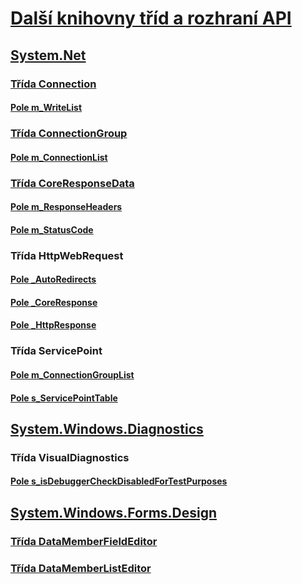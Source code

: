 # [Další knihovny tříd a rozhraní API](index.md)
## [System.Net](xref:System.Net)
### [Třída Connection](connection.md)
#### [Pole m_WriteList](m_writelist.md)
### [Třída ConnectionGroup](connectiongroup.md)
#### [Pole m_ConnectionList](m_connectionlist.md)
### [Třída CoreResponseData](coreresponsedata.md)
#### [Pole m_ResponseHeaders](coreresponsedata_m_responseheaders.md)
#### [Pole m_StatusCode](coreresponsedata_m_statuscode.md)
### Třída HttpWebRequest
#### [Pole _AutoRedirects](_autoredirects.md)
#### [Pole _CoreResponse](httpwebrequest__coreresponse.md)
#### [Pole _HttpResponse](_httpresponse.md)
### Třída ServicePoint
#### [Pole m_ConnectionGroupList](m_connectiongrouplist.md)
#### [Pole s_ServicePointTable](s_servicepointtable.md)
## [System.Windows.Diagnostics](xref:System.Windows.Diagnostics)
### Třída VisualDiagnostics
#### [Pole s_isDebuggerCheckDisabledForTestPurposes](s-isdebuggercheckdisabledfortestpurposes-field.md)
## [System.Windows.Forms.Design](xref:System.Windows.Forms.Design)
### [Třída DataMemberFieldEditor](datamemberfieldeditor-class.md)
### [Třída DataMemberListEditor](datamemberlisteditor-class.md)
